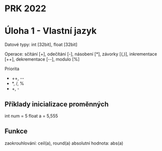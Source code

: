 # PRK 2022

# Úloha 1 - Vlastní jazyk

Datové typy: int [32bit], float [32bit]


Operace: sčítání [+], odečítání [-], násobení [*], závorky [(,)], inkrementace [++], dekrementace [--], modulo [%]

Priorita
* ++, --
* *, /, %
* +, -

## Příklady inicializace proměnných
int num = 5
float a = 5,555

## Funkce
zaokrouhlování: ceil(a), round(a)
absolutní hodnota: abs(a)
